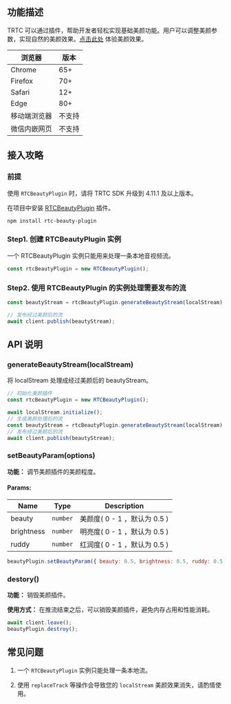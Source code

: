 ## 功能描述

TRTC 可以通过插件，帮助开发者轻松实现基础美颜功能。用户可以调整美颜参数，实现自然的美颜效果。[点击此处](https://web.sdk.qcloud.com/trtc/webrtc/test/latest/beauty/index.html) 体验美颜效果。

| 浏览器            | 版本        |
|------------------|------------|
| Chrome           | 65+        |
| Firefox          | 70+        |
| Safari           | 12+        |
| Edge             | 80+        |
| 移动端浏览器       | 不支持      |
| 微信内嵌网页       | 不支持      |

## 接入攻略

### 前提

使用 `RTCBeautyPlugin` 时，请将 TRTC SDK 升级到 4.11.1 及以上版本。

在项目中安装 [RTCBeautyPlugin](https://www.npmjs.com/package/rtc-beauty-plugin) 插件。

```shell
npm install rtc-beauty-plugin
```

### Step1. 创建 RTCBeautyPlugin 实例
一个 RTCBeautyPlugin 实例只能用来处理一条本地音视频流。

```javascript
const rtcBeautyPlugin = new RTCBeautyPlugin();
```

### Step2. 使用 RTCBeautyPlugin 的实例处理需要发布的流

```javascript
const beautyStream = rtcBeautyPlugin.generateBeautyStream(localStream);

// 发布经过美颜后的流
await client.publish(beautyStream);
```

## API 说明

### generateBeautyStream(localStream)

将 localStream 处理成经过美颜后的 beautyStream。

```javascript
// 初始化美颜插件
const rtcBeautyPlugin = new RTCBeautyPlugin();

await localStream.initialize();
// 生成美颜处理后的流
const beautyStream = rtcBeautyPlugin.generateBeautyStream(localStream);
// 发布经过美颜后的流
await client.publish(beautyStream);
```

### setBeautyParam(options)
**功能：** 调节美颜插件的美颜程度。

#### Params:

| Name   | Type      | Description     |
|--------|-----------|-----------------|
| beauty    | `number`   | 美颜度( 0 - 1 ，默认为 0.5 )     |
| brightness   | `number` | 明亮度( 0 - 1 ，默认为 0.5 )      |
| ruddy  | `number`  | 红润度( 0 - 1 ，默认为 0.5 )    |

```javascript
beautyPlugin.setBeautyParam({ beauty: 0.5, brightness: 0.5, ruddy: 0.5 });
```

### destory()
**功能：** 销毁美颜插件。

**使用方式：** 在推流结束之后，可以销毁美颜插件，避免内存占用和性能消耗。

```javascript
await client.leave();
beautyPlugin.destroy();
```

## 常见问题
1. 一个 `RTCBeautyPlugin` 实例只能处理一条本地流。

2. 使用 `replaceTrack` 等操作会导致您的 `localStream` 美颜效果消失，请酌情使用。
